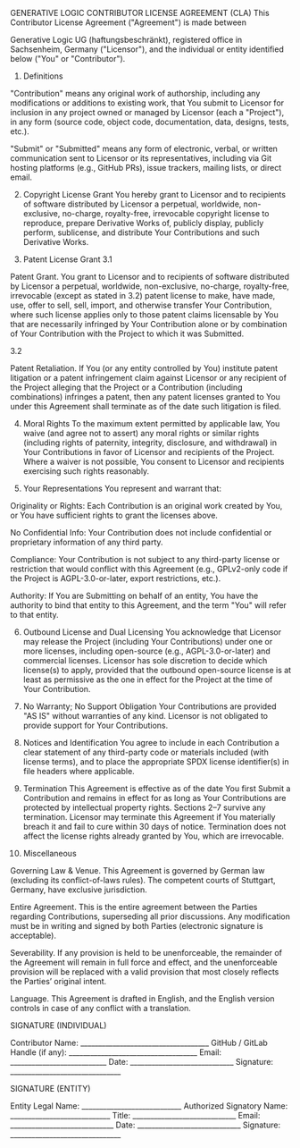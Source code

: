 GENERATIVE LOGIC CONTRIBUTOR LICENSE AGREEMENT (CLA)
This Contributor License Agreement ("Agreement") is made between 

Generative Logic UG (haftungsbeschränkt), registered office in Sachsenheim, Germany ("Licensor"), and the individual or entity identified below ("You" or "Contributor").

1. Definitions

"Contribution" means any original work of authorship, including any modifications or additions to existing work, that You submit to Licensor for inclusion in any project owned or managed by Licensor (each a "Project"), in any form (source code, object code, documentation, data, designs, tests, etc.).


"Submit" or "Submitted" means any form of electronic, verbal, or written communication sent to Licensor or its representatives, including via Git hosting platforms (e.g., GitHub PRs), issue trackers, mailing lists, or direct email.

2. Copyright License Grant
You hereby grant to Licensor and to recipients of software distributed by Licensor a perpetual, worldwide, non-exclusive, no-charge, royalty-free, irrevocable copyright license to reproduce, prepare Derivative Works of, publicly display, publicly perform, sublicense, and distribute Your Contributions and such Derivative Works.



3. Patent License Grant
3.1 

Patent Grant. You grant to Licensor and to recipients of software distributed by Licensor a perpetual, worldwide, non-exclusive, no-charge, royalty-free, irrevocable (except as stated in 3.2) patent license to make, have made, use, offer to sell, sell, import, and otherwise transfer Your Contribution, where such license applies only to those patent claims licensable by You that are necessarily infringed by Your Contribution alone or by combination of Your Contribution with the Project to which it was Submitted.



3.2 

Patent Retaliation. If You (or any entity controlled by You) institute patent litigation or a patent infringement claim against Licensor or any recipient of the Project alleging that the Project or a Contribution (including combinations) infringes a patent, then any patent licenses granted to You under this Agreement shall terminate as of the date such litigation is filed.

4. Moral Rights
To the maximum extent permitted by applicable law, You waive (and agree not to assert) any moral rights or similar rights (including rights of paternity, integrity, disclosure, and withdrawal) in Your Contributions in favor of Licensor and recipients of the Project. Where a waiver is not possible, You consent to Licensor and recipients exercising such rights reasonably.


5. Your Representations
You represent and warrant that:


Originality or Rights: Each Contribution is an original work created by You, or You have sufficient rights to grant the licenses above.


No Confidential Info: Your Contribution does not include confidential or proprietary information of any third party.


Compliance: Your Contribution is not subject to any third-party license or restriction that would conflict with this Agreement (e.g., GPLv2-only code if the Project is AGPL-3.0-or-later, export restrictions, etc.).


Authority: If You are Submitting on behalf of an entity, You have the authority to bind that entity to this Agreement, and the term "You" will refer to that entity.

6. Outbound License and Dual Licensing
You acknowledge that Licensor may release the Project (including Your Contributions) under one or more licenses, including open-source (e.g., AGPL-3.0-or-later) and commercial licenses. Licensor has sole discretion to decide which license(s) to apply, provided that the outbound open-source license is at least as permissive as the one in effect for the Project at the time of Your Contribution.


7. No Warranty; No Support Obligation
Your Contributions are provided "AS IS" without warranties of any kind. Licensor is not obligated to provide support for Your Contributions.


8. Notices and Identification
You agree to include in each Contribution a clear statement of any third-party code or materials included (with license terms), and to place the appropriate SPDX license identifier(s) in file headers where applicable.

9. Termination
This Agreement is effective as of the date You first Submit a Contribution and remains in effect for as long as Your Contributions are protected by intellectual property rights. Sections 2–7 survive any termination. Licensor may terminate this Agreement if You materially breach it and fail to cure within 30 days of notice. Termination does not affect the license rights already granted by You, which are irrevocable.





10. Miscellaneous

Governing Law & Venue. This Agreement is governed by German law (excluding its conflict-of-laws rules). The competent courts of Stuttgart, Germany, have exclusive jurisdiction.


Entire Agreement. This is the entire agreement between the Parties regarding Contributions, superseding all prior discussions. Any modification must be in writing and signed by both Parties (electronic signature is acceptable).



Severability. If any provision is held to be unenforceable, the remainder of the Agreement will remain in full force and effect, and the unenforceable provision will be replaced with a valid provision that most closely reflects the Parties’ original intent.


Language. This Agreement is drafted in English, and the English version controls in case of any conflict with a translation.

SIGNATURE (INDIVIDUAL)

Contributor Name:	____________________________________
GitHub / GitLab Handle (if any):	____________________________________
Email:	___________________________
Date:	_____________________________
Signature:	_______________________________


SIGNATURE (ENTITY)

Entity Legal Name:	____________________________
Authorized Signatory Name:	____________________________
Title:	_____________________________
Email:	_____________________________
Date:	_____________________________
Signature:	_______________________________
